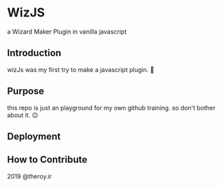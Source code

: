 # WizJS

a Wizard Maker Plugin in vanilla javascript

## Introduction

wizJs was my first try to make a javascript plugin. 👶

## Purpose

this repo is just an playground for my own github training. so don't bother about it. 😉

## Deployment

## How to Contribute


2019 @theroy.ir
